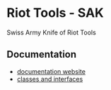# Riot Tools - SAK

Swiss Army Knife of Riot Tools

## Documentation

- [documentation website](https://riot-tools.github.io/sak/getting-started)
- [classes and interfaces](https://github.com/riot-tools/sak/tree/master/docs)